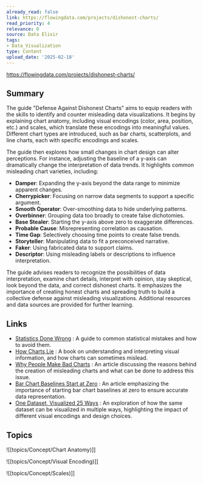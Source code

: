 ```yaml
---
already_read: false
link: https://flowingdata.com/projects/dishonest-charts/
read_priority: 4
relevance: 0
source: Data Elixir
tags:
- Data_Visualization
type: Content
upload_date: '2025-02-18'
---
```


https://flowingdata.com/projects/dishonest-charts/
## Summary

The guide "Defense Against Dishonest Charts" aims to equip readers with the skills to identify and counter misleading data visualizations. It begins by explaining chart anatomy, including visual encodings (color, area, position, etc.) and scales, which translate these encodings into meaningful values. Different chart types are introduced, such as bar charts, scatterplots, and line charts, each with specific encodings and scales.

The guide then explores how small changes in chart design can alter perceptions. For instance, adjusting the baseline of a y-axis can dramatically change the interpretation of data trends. It highlights common misleading chart varieties, including:

- **Damper**: Expanding the y-axis beyond the data range to minimize apparent changes.
- **Cherrypicker**: Focusing on narrow data segments to support a specific argument.
- **Smooth Operator**: Over-smoothing data to hide underlying patterns.
- **Overbinner**: Grouping data too broadly to create false dichotomies.
- **Base Stealer**: Starting the y-axis above zero to exaggerate differences.
- **Probable Cause**: Misrepresenting correlation as causation.
- **Time Gap**: Selectively choosing time points to create false trends.
- **Storyteller**: Manipulating data to fit a preconceived narrative.
- **Faker**: Using fabricated data to support claims.
- **Descriptor**: Using misleading labels or descriptions to influence interpretation.

The guide advises readers to recognize the possibilities of data interpretation, examine chart details, interpret with opinion, stay skeptical, look beyond the data, and correct dishonest charts. It emphasizes the importance of creating honest charts and spreading truth to build a collective defense against misleading visualizations. Additional resources and data sources are provided for further learning.
## Links

- [Statistics Done Wrong](https://www.amazon.com/Statistics-Done-Wrong-Woefully-Complete/dp/1593276206/?tag=flowingdata-20) : A guide to common statistical mistakes and how to avoid them.
- [How Charts Lie](https://www.amazon.com/How-Charts-Lie-Getting-Information/dp/0393358429/?tag=flowingdata-20) : A book on understanding and interpreting visual information, and how charts can sometimes mislead.
- [Why People Make Bad Charts](https://flowingdata.com/2018/06/28/why-people-make-bad-charts-and-what-to-do-when-it-happens/) : An article discussing the reasons behind the creation of misleading charts and what can be done to address this issue.
- [Bar Chart Baselines Start at Zero](https://flowingdata.com/2015/08/31/bar-chart-baselines-start-at-zero/) : An article emphasizing the importance of starting bar chart baselines at zero to ensure accurate data representation.
- [One Dataset, Visualized 25 Ways](https://flowingdata.com/2017/01/24/one-dataset-visualized-25-ways/) : An exploration of how the same dataset can be visualized in multiple ways, highlighting the impact of different visual encodings and design choices.

## Topics

![[topics/Concept/Chart Anatomy)]]

![[topics/Concept/Visual Encoding)]]

![[topics/Concept/Scales)]]
